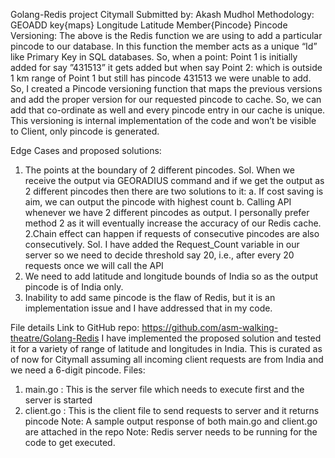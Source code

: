 Golang-Redis project Citymall
Submitted by: Akash Mudhol
Methodology:
GEOADD key{maps} Longitude Latitude Member{Pincode}
Pincode Versioning:
The above is the Redis function we are using to add a particular pincode to our database. In this function the member acts as a unique “Id” like Primary Key in SQL databases. So, when a point: Point 1 is initially added for say ”431513” it gets added but when say Point 2: which is outside 1 km range of Point 1 but still has pincode 431513 we were unable to add. So, I created a Pincode versioning function that maps the previous versions and add the proper version for our requested pincode to cache. So, we can add that co-ordinate as well and every pincode entry in our cache is unique. This versioning is internal implementation of the code and won’t be visible to Client, only pincode is generated.

Edge Cases and proposed solutions:
1. The points at the boundary of 2 different pincodes.
Sol. When we receive the output via GEORADIUS command and if we get the output as 2 different pincodes then there are two solutions to it: 
a.	If cost saving is aim, we can output the pincode with highest count
b.	Calling API whenever we have 2 different pincodes as output. I personally prefer method 2 as it will eventually increase the accuracy of our Redis cache.
2.Chain effect can happen if requests of consecutive pincodes are also consecutively.
Sol. I have added the Request_Count variable in our server so we need to decide threshold say 20, i.e., after every 20 requests once we will call the API
3. We need to add latitude and longitude bounds of India so as the output pincode is of India only.
4. Inability to add same pincode is the flaw of Redis, but it is an implementation issue and I have addressed that in my code. 

File details
Link to GitHub repo: https://github.com/asm-walking-theatre/Golang-Redis
I have implemented the proposed solution and tested it for a variety of range of latitude and longitudes in India. This is curated as of now for Citymall assuming all incoming client requests are from India and we need a 6-digit pincode.
Files:
1.	main.go : This is the server file which needs to execute first and the server is started
2.	client.go : This is the client file to send requests to server and it returns pincode
Note: A sample output response of both main.go and client.go are attached in the repo
Note: Redis server needs to be running for the code to get executed.
